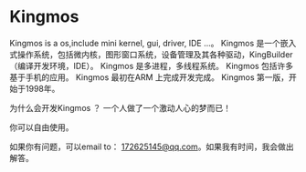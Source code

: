 # Kingmos
Kingmos is a os,include mini kernel, gui, driver, IDE ...。
Kingmos 是一个嵌入式操作系统，包括微内核，图形窗口系统，设备管理及其各种驱动，KingBuilder（编译开发环境，IDE）。
Kingmos 是多进程，多线程系统。
Kingmos 包括许多基于手机的应用。
Kingmos 最初在ARM 上完成开发完成。
Kingmos 第一版，开始于1998年。

为什么会开发Kingmos ？ 一个人做了一个激动人心的梦而已！

你可以自由使用。

如果你有问题，可以email to： 172625145@qq.com。如果我有时间，我会做出解答。

